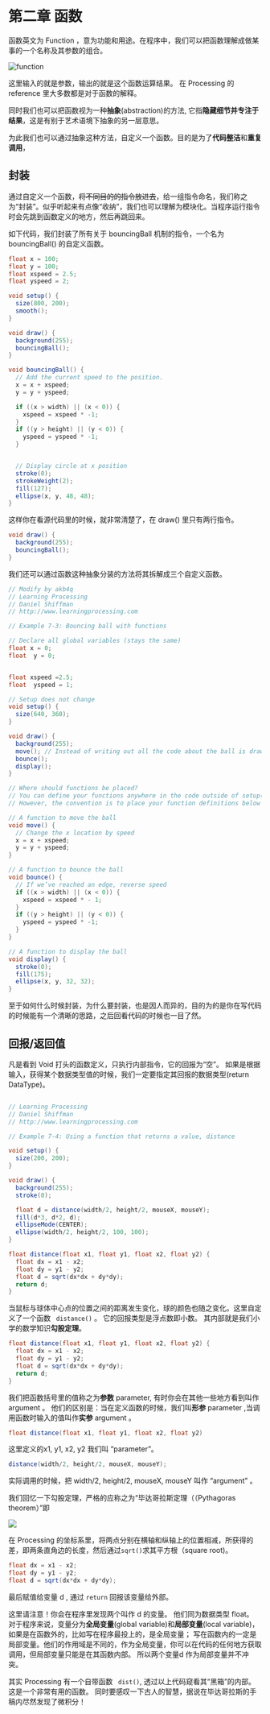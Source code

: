 # 第二章 函数

函数英文为 Function ，意为功能和用途。在程序中，我们可以把函数理解成做某事的一个名称及其参数的组合。

![function](https://github.com/akb4q/2020-Programming-Basics-/blob/master/Processing%20/assets/%20%E7%AC%AC%E4%BA%8C%E7%AB%A0%20%E5%87%BD%E6%95%B0%E4%B9%8B%20dist3103d823.png?raw=true)

这里输入的就是参数，输出的就是这个函数运算结果。 在 Processing 的 reference 里大多数都是对于函数的解释。

同时我们也可以把函数视为一种**抽象**(abstraction)的方法, 它指**隐藏细节并专注于结果**，这是有别于艺术语境下抽象的另一层意思。

为此我们也可以通过抽象这种方法，自定义一个函数。目的是为了**代码整洁**和**重复调用**，

## 封装

通过自定义一个函数，~~将不同目的的指令放进去~~，给一组指令命名，我们称之为“封装”。似乎听起来有点像“收纳”，我们也可以理解为模块化。当程序运行指令时会先跳到函数定义的地方，然后再跳回来。

如下代码，我们封装了所有关于 bouncingBall 机制的指令，一个名为 bouncingBall() 的自定义函数。

```java
float x = 100;
float y = 100;
float xspeed = 2.5;
float yspeed = 2;

void setup() {
  size(800, 200);
  smooth();
}

void draw() {
  background(255);
  bouncingBall();
}

void bouncingBall() {
  // Add the current speed to the position.
  x = x + xspeed;
  y = y + yspeed;

  if ((x > width) || (x < 0)) {
    xspeed = xspeed * -1;
  }
  if ((y > height) || (y < 0)) {
    yspeed = yspeed * -1;
  }


  // Display circle at x position
  stroke(0);
  strokeWeight(2);
  fill(127);
  ellipse(x, y, 48, 48);
}

```
这样你在看源代码里的时候，就非常清楚了，在 draw() 里只有两行指令。

```java
void draw() {
  background(255);
  bouncingBall();
}
```

我们还可以通过函数这种抽象分装的方法将其拆解成三个自定义函数。

```java
// Modify by akb4q
// Learning Processing
// Daniel Shiffman
// http://www.learningprocessing.com

// Example 7-3: Bouncing ball with functions

// Declare all global variables (stays the same)
float x = 0;
float  y = 0;


float xspeed =2.5;
float  yspeed = 1;

// Setup does not change
void setup() {
  size(640, 360);
}

void draw() {
  background(255);
  move(); // Instead of writing out all the code about the ball is draw(), we simply call three functions. How do we know the names of these functions? We made them up!
  bounce();
  display();
}

// Where should functions be placed?
// You can define your functions anywhere in the code outside of setup() and draw().
// However, the convention is to place your function definitions below draw().

// A function to move the ball
void move() {
  // Change the x location by speed
  x = x + xspeed;
  y = y + yspeed;
}

// A function to bounce the ball
void bounce() {
  // If we’ve reached an edge, reverse speed
  if ((x > width) || (x < 0)) {
    xspeed = xspeed * - 1;
  }
  if ((y > height) || (y < 0)) {
    yspeed = yspeed * -1;
  }
}

// A function to display the ball
void display() {
  stroke(0);
  fill(175);
  ellipse(x, y, 32, 32);
}
```

至于如何什么时候封装，为什么要封装，也是因人而异的，目的为的是你在写代码的时候能有一个清晰的思路，之后回看代码的时候也一目了然。

## 回报/返回值

凡是看到 Void 打头的函数定义，只执行内部指令，它的回报为“空”。 如果是根据输入，获得某个数据类型值的时候，我们一定要指定其回报的数据类型(return DataType)。

```java

// Learning Processing
// Daniel Shiffman
// http://www.learningprocessing.com

// Example 7-4: Using a function that returns a value, distance

void setup() {
  size(200, 200);
}

void draw() {
  background(255);
  stroke(0);

  float d = distance(width/2, height/2, mouseX, mouseY);
  fill(d*3, d*2, d);
  ellipseMode(CENTER);
  ellipse(width/2, height/2, 100, 100);
}

float distance(float x1, float y1, float x2, float y2) {
  float dx = x1 - x2;
  float dy = y1 - y2;
  float d = sqrt(dx*dx + dy*dy);
  return d;
}
```

当鼠标与球体中心点的位置之间的距离发生变化，球的颜色也随之变化。这里自定义了一个函数 ``` distance()``` 。 它的回报类型是浮点数即小数。 其内部就是我们小学的数学知识**勾股定理**。

```java
float distance(float x1, float y1, float x2, float y2) {
  float dx = x1 - x2;
  float dy = y1 - y2;
  float d = sqrt(dx*dx + dy*dy);
  return d;
}
```

我们把函数括号里的值称之为**参数** parameter, 有时你会在其他一些地方看到叫作 argument 。 他们的区别是：当在定义函数的时候，我们叫**形参** parameter ,当调用函数时输入的值叫作**实参** argument 。

```java
float distance(float x1, float y1, float x2, float y2)
 ```  

这里定义的x1, y1, x2, y2 我们叫 “parameter”。

```java
distance(width/2, height/2, mouseX, mouseY);
```

实际调用的时候，把 width/2, height/2, mouseX, mouseY 叫作 “argument” 。

我们回忆一下勾股定理，严格的应称之为“毕达哥拉斯定理（（Pythagoras theorem）”即

![](https://github.com/akb4q/2020-Programming-Basics-/blob/master/Processing%20/assets/%20%E7%AC%AC%E4%BA%8C%E7%AB%A0%20%E5%87%BD%E6%95%B0-16f8946b.png?raw=true)

在 Processing 的坐标系里，将两点分别在横轴和纵轴上的位置相减，所获得的差，即两条直角边的长度，然后通过```sqrt()```求其平方根（square root)。

```java
float dx = x1 - x2;
float dy = y1 - y2;
float d = sqrt(dx*dx + dy*dy);
```

最后赋值给变量 d , 通过
``` return ``` 回报该变量给外部。

这里请注意！你会在程序里发现两个叫作 d 的变量。 他们同为数据类型 float。 对于程序来说，变量分为**全局变量**(global variable)和**局部变量**(local variable)，如果是在函数外的，比如写在程序最投上的，是全局变量； 写在函数内的一定是局部变量。他们的作用域是不同的，作为全局变量，你可以在代码的任何地方获取调用，但局部变量只能是在其函数内部。 所以两个变量d 作为局部变量并不冲突。

其实 Processing 有一个自带函数 ``` dist()```, 透过以上代码窥看其“黑箱”的内部。 这是一个非常有用的函数。 同时要感叹一下古人的智慧，据说在毕达哥拉斯的手稿内尽然发现了微积分！
